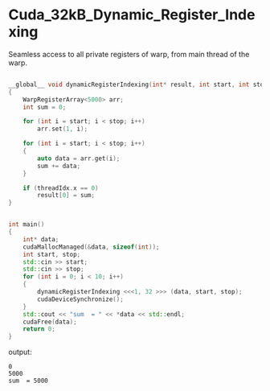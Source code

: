 # Cuda_32kB_Dynamic_Register_Indexing
Seamless access to all private registers of warp, from main thread of the warp.

```C++

__global__ void dynamicRegisterIndexing(int* result, int start, int stop)
{
    WarpRegisterArray<5000> arr;
    int sum = 0;

    for (int i = start; i < stop; i++)
        arr.set(1, i);

    for (int i = start; i < stop; i++)
    {
        auto data = arr.get(i);
        sum += data;
    }

    if (threadIdx.x == 0)
        result[0] = sum;
}


int main()
{
    int* data;
    cudaMallocManaged(&data, sizeof(int));
    int start, stop;
    std::cin >> start;
    std::cin >> stop;
    for (int i = 0; i < 10; i++)
    {
        dynamicRegisterIndexing <<<1, 32 >>> (data, start, stop);
        cudaDeviceSynchronize();
    }
    std::cout << "sum  = " << *data << std::endl;
    cudaFree(data);
    return 0;
}
```

output:

```
0
5000
sum  = 5000
```
